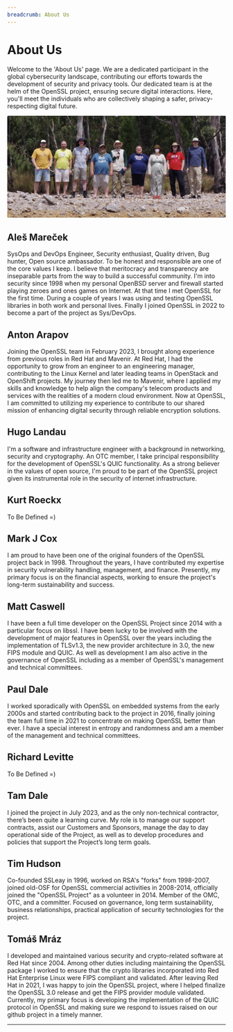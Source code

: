 ```yaml
---
breadcrumb: About Us
---
```


# About Us

Welcome to the 'About Us' page. We are a dedicated participant in the global
cybersecurity landscape, contributing our efforts towards the development of
security and privacy tools. Our dedicated team is at the helm of the OpenSSL
project, ensuring secure digital interactions. Here, you'll meet the individuals
who are collectively shaping a safer, privacy-respecting digital future.

![Some of the OpenSSL team in 2023](/img/faces/openssl2023.png "Some of the OpenSSL team in 2023")

## Aleš Mareček
SysOps and DevOps Engineer, Security enthusiast, Quality driven, Bug hunter,
Open source ambassador.
To be honest and responsible are one of the core values I keep. I believe that
meritocracy and transparency are inseparable parts from the way to build a
successful community.
I'm into security since 1998 when my personal OpenBSD server and firewall
started playing zeroes and ones games on Internet. At that time I met OpenSSL
for the first time. During a couple of years I was using and testing OpenSSL
libraries in both work and personal lives. Finally I joined OpenSSL in 2022 to
become a part of the project as Sys/DevOps.

## Anton Arapov
Joining the OpenSSL team in February 2023, I brought along experience from
previous roles in Red Hat and Mavenir. At Red Hat, I had the opportunity to
grow from an engineer to an engineering manager, contributing to the Linux
Kernel and later leading teams in OpenStack and OpenShift projects. My journey
then led me to Mavenir, where I applied my skills and knowledge to help align
the company's telecom products and services with the realities of a modern
cloud environment. Now at OpenSSL, I am committed to utilizing my experience
to contribute to our shared mission of enhancing digital security through
reliable encryption solutions.

## Hugo Landau
I'm a software and infrastructure engineer with a background in networking,
security and cryptography. An OTC member, I take principal responsibility for
the development of OpenSSL's QUIC functionality. As a strong believer in the
values of open source, I'm proud to be part of the OpenSSL project given its
instrumental role in the security of internet infrastructure.

## Kurt Roeckx
To Be Defined =)

## Mark J Cox
I am proud to have been one of the original founders of the OpenSSL project
back in 1998. Throughout the years, I have contributed my expertise in security
vulnerability handling, management, and finance. Presently, my primary focus is
on the financial aspects, working to ensure the project's long-term
sustainability and success.

## Matt Caswell
I have been a full time developer on the OpenSSL Project since 2014 with a
particular focus on libssl. I have been lucky to be involved with the development
of major features in OpenSSL over the years including the implementation of
TLSv1.3, the new provider architecture in 3.0, the new FIPS module and QUIC.
As well as development I am also active in the governance of OpenSSL including
as a member of OpenSSL's management and technical committees.

## Paul Dale
I worked sporadically with OpenSSL on embedded systems from the early 2000s and
started contributing back to the project in 2016, finally joining the team full
time in 2021 to concentrate on making OpenSSL better than ever. I have a special
interest in entropy and randomness and am a member of the management and
technical committees.

## Richard Levitte
To Be Defined =)

## Tam Dale
I joined the project in July 2023, and as the only non-technical contractor,
there’s been quite a learning curve.  My role is to manage our support
contracts, assist our Customers and Sponsors, manage the day to day
operational side of the Project, as well as to develop procedures and policies
that support the Project’s long term goals.

## Tim Hudson
Co-founded SSLeay in 1996, worked on RSA's "forks" from 1998-2007, joined
old-OSF for OpenSSL commercial activities in 2008-2014, officially joined the
"OpenSSL Project" as a volunteer in 2014. Member of the OMC, OTC, and a
committer. Focused on governance, long term sustainability, business
relationships, practical application of security technologies for the project.

## Tomáš Mráz
I developed and maintained various security and crypto-related software at
Red Hat since 2004. Among other duties including maintaining the OpenSSL
package I worked to ensure that the crypto libraries incorporated into Red Hat
Enterprise Linux were FIPS compliant and validated. After leaving Red Hat in
2021, I was happy to join the OpenSSL project, where I helped finalize the
OpenSSL 3.0 release and get the FIPS provider module validated. Currently, my
primary focus is developing the implementation of the QUIC protocol in OpenSSL
and making sure we respond to issues raised on our github project in a timely
manner.

---
